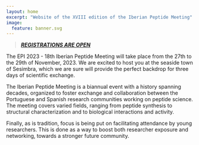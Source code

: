 ```yaml
---
layout: home
excerpt: "Website of the XVIII edition of the Iberian Peptide Meeting"
image:
  feature: banner.svg
---
```


> [_**REGISTRATIONS ARE OPEN**_](/XVIII/registration)

The EPI 2023 - 18th Iberian Peptide Meeting will take place from the 27th to the 29th of
November, 2023. We are excited to host you at the seaside town of Sesimbra,
which we are sure will provide the perfect backdrop for three days of
scientific exchange.

The Iberian Peptide Meeting is a biannual event with a history spanning
decades, organized to foster exchange and collaboration between the Portuguese
and Spanish research communities working on peptide science. The meeting covers
varied fields, ranging from peptide synthesis to structural characterization
and to biological interactions and activity. 

Finally, as is tradition, focus is being put on facilitating attendance
by young researchers. This is done as a way to boost both researcher exposure
and networking, towards a stronger future community.


